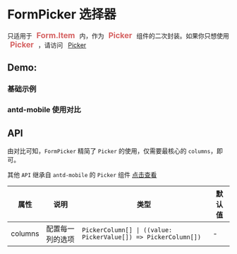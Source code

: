 # FormPicker 选择器

<Alert type="info">
  只适用于 
  <span style="color:#d56161;font-weight: bold; font-size: 1.25em;margin: 0 6px">Form.Item</span> 
  内，作为 
  <span style="color:#d56161;font-weight: bold; font-size: 1.25em;margin: 0 6px">Picker</span>
  组件的二次封装。如果你只想使用 
  <span style="color:#d56161;font-weight: bold; font-size: 1.25em;margin: 0 6px">Picker</span>
  ，请访问 &nbsp;
  <a href="https://mobile.ant.design/zh/components/picker">Picker</a>
</Alert>

## Demo:

### 基础示例

<code src="./demos/demo1.tsx"></code>

### antd-mobile 使用对比

<code src="./demos/demo2.tsx"></code>

## API

由对比可知，`FormPicker` 精简了 `Picker` 的使用，仅需要最核心的 `columns`，即可。 <br/>

其他 `API` 继承自 `antd-mobile` 的 `Picker` 组件 [点击查看](https://mobile.ant.design/zh/components/picker#%E5%B1%9E%E6%80%A7) <br/>

| 属性    | 说明             | 类型                                                           | 默认值 |
| ------- | ---------------- | -------------------------------------------------------------- | ------ |
| columns | 配置每一列的选项 | `PickerColumn[] \| ((value: PickerValue[]) => PickerColumn[])` | -      |
